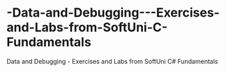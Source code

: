 # -Data-and-Debugging---Exercises-and-Labs-from-SoftUni-C-Fundamentals
Data and Debugging - Exercises and Labs from SoftUni C# Fundamentals
